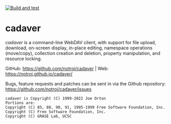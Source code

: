 
[![Build and test](https://github.com/notroj/cadaver/actions/workflows/ci.yml/badge.svg)](https://github.com/notroj/cadaver/actions/workflows/ci.yml)

# cadaver

_cadaver_ is a command-line WebDAV client, with support for file
upload, download, on-screen display, in-place editing, namespace
operations (move/copy), collection creation and deletion, property
manipulation, and resource locking.

GitHub: https://github.com/notroj/cadaver | Web: https://notroj.github.io/cadaver/

Bugs, feature requests and patches can be sent in via the Github
repository: https://github.com/notroj/cadaver/issues

~~~
cadaver is Copyright (C) 1999-2022 Joe Orton
Portions are:
Copyright (C) 85, 88, 90, 91, 1995-1999 Free Software Foundation, Inc.
Copyright (C) Free Software Foundation, Inc.
Copyright (C) GRASE Lab, UCSC
~~~
